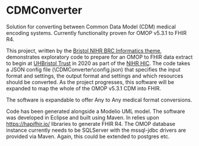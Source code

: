 # CDMConverter
Solution for converting between Common Data Model (CDM) medical encoding systems.  Currently functionality proven for OMOP v5.3.1 to FHIR R4.

This project, written by the <a href="https://www.bristolbrc.nihr.ac.uk/our-research/biostatistics-evidence-synthesis-and-informatics/informatics-and-data-science-group/">Bristol NIHR BRC Informatics theme</a>, demonstrates exploratory code to prepare for an OMOP to FHIR data extract to begin at <a href="http://www.uhbristol.nhs.uk/">UHBristol Trust</a> in 2020 as part of the <a href="https://hic.nihr.ac.uk/">NIHR HIC</a>.  The code takes a JSON config file (\CDMConverter\config.json) that specifies the input format and settings, the output format and settings and which resources should be converted. As the project progresses, this software will be expanded to map the whole of the OMOP v5.3.1 CDM into FHIR.

The software is expandable to offer Any to Any medical format conversions.

Code has been generated alongside a Modelio UML model. The software was developed in Eclipse and built using Maven.  In relies upon https://hapifhir.io/ libraries to generate FHIR R4. The OMOP database instance currently needs to be SQLServer with the mssql-jdbc drivers are provided via Maven. Again, this could be extended to postgres etc.

